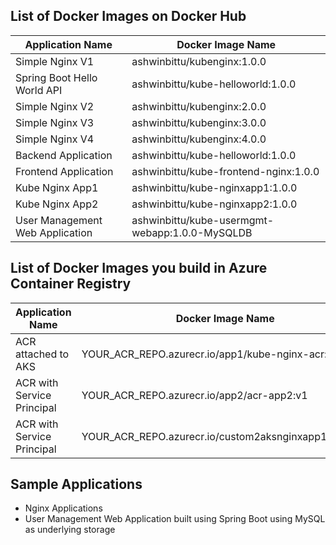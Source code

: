 ## List of Docker Images  on Docker Hub

| Application Name  | Docker Image Name |
| ----------------- | ----------------- |
| Simple Nginx V1  | ashwinbittu/kubenginx:1.0.0  |
| Spring Boot Hello World API  | ashwinbittu/kube-helloworld:1.0.0  |
| Simple Nginx V2  | ashwinbittu/kubenginx:2.0.0  |
| Simple Nginx V3  | ashwinbittu/kubenginx:3.0.0  |
| Simple Nginx V4  | ashwinbittu/kubenginx:4.0.0  |
| Backend Application  | ashwinbittu/kube-helloworld:1.0.0  |
| Frontend Application  | ashwinbittu/kube-frontend-nginx:1.0.0  |
| Kube Nginx App1  | ashwinbittu/kube-nginxapp1:1.0.0  |
| Kube Nginx App2  | ashwinbittu/kube-nginxapp2:1.0.0  |
| User Management Web Application  | ashwinbittu/kube-usermgmt-webapp:1.0.0-MySQLDB  |

## List of Docker Images you build in Azure Container Registry

| Application Name  | Docker Image Name |
| ----------------- | ----------------- |
| ACR attached to AKS  | YOUR_ACR_REPO.azurecr.io/app1/kube-nginx-acr:v1  |
| ACR with Service Principal | YOUR_ACR_REPO.azurecr.io/app2/acr-app2:v1   |
| ACR with Service Principal | YOUR_ACR_REPO.azurecr.io/custom2aksnginxapp1:BUILDID   |

## Sample Applications
- Nginx Applications
- User Management Web Application built using Spring Boot using MySQL as underlying storage

